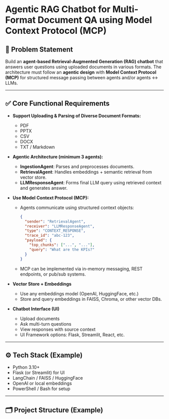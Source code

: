 # Agentic RAG Chatbot for Multi-Format Document QA using Model Context Protocol (MCP)

## 📌 Problem Statement

Build an **agent-based Retrieval-Augmented Generation (RAG) chatbot** that answers user questions using uploaded documents in various formats. The architecture must follow an **agentic design** with **Model Context Protocol (MCP)** for structured message passing between agents and/or agents ↔ LLMs.

---

## ✅ Core Functional Requirements

- **Support Uploading & Parsing of Diverse Document Formats:**
  - PDF
  - PPTX
  - CSV
  - DOCX
  - TXT / Markdown

- **Agentic Architecture (minimum 3 agents):**
  - **IngestionAgent**: Parses and preprocesses documents.
  - **RetrievalAgent**: Handles embeddings + semantic retrieval from vector store.
  - **LLMResponseAgent**: Forms final LLM query using retrieved context and generates answer.

- **Use Model Context Protocol (MCP):**
  - Agents communicate using structured context objects:
    ```json
    {
      "sender": "RetrievalAgent",
      "receiver": "LLMResponseAgent",
      "type": "CONTEXT_RESPONSE",
      "trace_id": "abc-123",
      "payload": {
        "top_chunks": ["...", "..."],
        "query": "What are the KPIs?"
      }
    }
    ```
  - MCP can be implemented via in-memory messaging, REST endpoints, or pub/sub systems.

- **Vector Store + Embeddings**
  - Use any embeddings model (OpenAI, HuggingFace, etc.)
  - Store and query embeddings in FAISS, Chroma, or other vector DBs.

- **Chatbot Interface (UI)**
  - Upload documents
  - Ask multi-turn questions
  - View responses with source context
  - UI Framework options: Flask, Streamlit, React, etc.

---

## ⚙️ Tech Stack (Example)

- Python 3.10+
- Flask (or Streamlit) for UI
- LangChain / FAISS / HuggingFace
- OpenAI or local embeddings
- PowerShell / Bash for setup

---

## 🗂️ Project Structure (Example)


